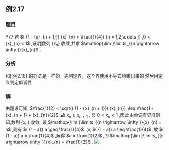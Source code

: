 ## 例2.17
### 题目
P77 若 $( {1 - {x}_{n + 1}}) {x}_{n} > \frac{1}{4}( {n = 1,2,\cdots }) ,0 < {x}_{n} < 1$ ,证明数列 $\{ {x}_{n}\}$ 收敛,并求 $\mathop{\lim }\limits_{{n \rightarrow \infty }}{x}_{n}$ .
### 分析
和[[例2.16]]的办法是一样的，先判定界，这个界使用不等式约束出来的
然后用定义判定单调性
### 解
由题设可知, $\frac{1}{2} < \sqrt{( {1 - {x}_{n + 1}}) {x}_{n}} \leq \frac{1 - {x}_{n + 1} + {x}_{n}}{2}$ ,故 ${x}_{n} \geq {x}_{n + 1}$ . 又 $0 < {x}_{n} < 1$ ,因此由单调有界准则知,数列 $\{ {x}_{n}\}$ 收敛.
设 $\mathop{\lim }\limits_{{n \rightarrow \infty }}{x}_{n} = a$ ,则有 $( {1 - a}) a \geq \frac{1}{4}$ ,又 $( {1 - a}) a \leq \frac{1}{4}$ ,故 $( {1 - a}) a = \frac{1}{4}$ ,解得 $a = \frac{1}{2}$ ,即 $\mathop{\lim }\limits_{{n \rightarrow \infty }}{x}_{n} = \frac{1}{2}$ .
![](https://img.hwenyi.live/202409280039481.webp)
